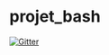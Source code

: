 # projet_bash

[![Gitter](https://badges.gitter.im/L0L022/projet_bash.svg)](https://gitter.im/L0L022/projet_bash?utm_source=badge&utm_medium=badge&utm_campaign=pr-badge&utm_content=badge)